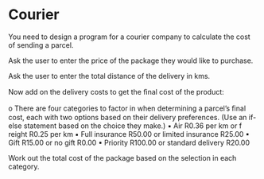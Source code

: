 # Courier

You need to design a program for a courier company to calculate the cost
of sending a parcel.

Ask the user to enter the price of the package they would like to purchase.

Ask the user to enter the total distance of the delivery in kms.

Now add on the delivery costs to get the ﬁnal cost of the product:

o There are four categories to factor in when determining a parcel’s
ﬁnal cost, each with two options based on their delivery
preferences. (Use an if-else statement based on the choice they
make.)
    ▪ Air R0.36 per km or f reight R0.25 per km
    ▪ Full insurance R50.00 or limited insurance R25.00
    ▪ Gift R15.00 or no gift R0.00
    ▪ Priority R100.00 or standard delivery R20.00

Work out the total cost of the package based on the selection in each
category.
